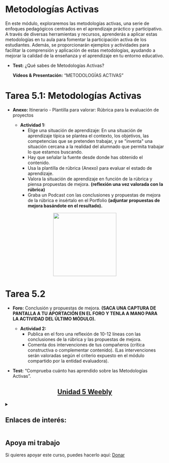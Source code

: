 # Metodologías Activas
En este módulo, exploraremos las metodologías activas, una serie de enfoques pedagógicos centrados en el aprendizaje práctico y participativo. A través de diversas herramientas y recursos, aprenderás a aplicar estas metodologías en tu aula para fomentar la participación activa de los estudiantes. Además, se proporcionarán ejemplos y actividades para facilitar la comprensión y aplicación de estas metodologías, ayudando a mejorar la calidad de la enseñanza y el aprendizaje en tu entorno educativo.

* **Test:** ¿Qué sabes de Metodologías Activas?

  **Vídeos & Presentación:** “METODOLOGÍAS ACTIVAS”

# Tarea 5.1: Metodologías Activas
* **Anexo:** Itinerario - Plantilla para valorar: Rúbrica para la evaluación de proyectos

    - **Actividad 1:**
        - Elige una situación de aprendizaje: En una situación de aprendizaje típica se plantea el contexto, los objetivos, las competencias que se pretenden trabajar, y se "inventa" una situación cercana a la realidad del alumnado que permita trabajar lo que estamos buscando.
        - Hay que señalar la fuente desde donde has obtenido el contenido.
        - Usa la plantilla de rúbrica (Anexo) para evaluar el estado de aprendizaje.
        - Valora la situación de aprendizaje en función de la rúbrica y piensa propuestas de mejora. **(reflexión una vez valorada con la rúbrica)**
        - Graba un Podcast con las conclusiones y propuestas de mejora de la rúbrica e insértalo en el Portfolio **(adjuntar propuestas de mejora basándote en el resultado).**
     
<p align="center"><img src="https://blog.reformamatematica.net/wp-content/uploads/2022/06/pngwing.com1-789bf232.png" width=200px/></p>
     
# Tarea 5.2
* **Foro:** Conclusión y propuestas de mejora. **(SACA UNA CAPTURA DE PANTALLA A TU APORTACIÓN EN EL FORO Y TENLA A MANO PARA LA ACTIVIDAD DEL ÚLTIMO MÓDULO).**
  - **Actividad 2:**
      - Publica en el foro una reflexión de 10-12 líneas con las conclusiones de la rúbrica y las propuestas de mejora.
      - Comenta dos intervenciones de tus compañeros (crítica constructiva o complementar contenido). (Las intervenciones serán valoradas según el criterio expuesto en el módulo compartido por la entidad evaluadora).

* **Test:** “Comprueba cuánto has aprendido sobre las Metodologías Activas”.

<h2 align="center"><a href="https://erikdiazfernandez.weebly.com/metodologiasactivas.html">Unidad 5 Weebly</a></h2>

<details><summary>
  <h2>Enlaces de interés:</h2>
  </summary>
  <ul>
  <li><a href="https://scratch.mit.edu/">Scratch</a></li>
  <li><a href="https://clipchamp.com/es/">Clipchamp</a></li>
  <li><a href="https://www.canva.com/">Canva</a></li>
  <li><a href="https://audacity.es/">Audacity</a></li>
  <li><a href="https://www.capcut.com/es-es/create/podcast-maker">Capcut</a></li>
  <li><a href="https://www.photoroom.com/es/herramientas/eliminador-de-fondos">Photoroom</a></li>
</ul>
</details>

## Apoya mi trabajo
Si quieres apoyar este curso, puedes hacerlo aquí: [Donar](https://paypal.me/eriksenwolf?locale.x=es_ES&country.x=ES)
